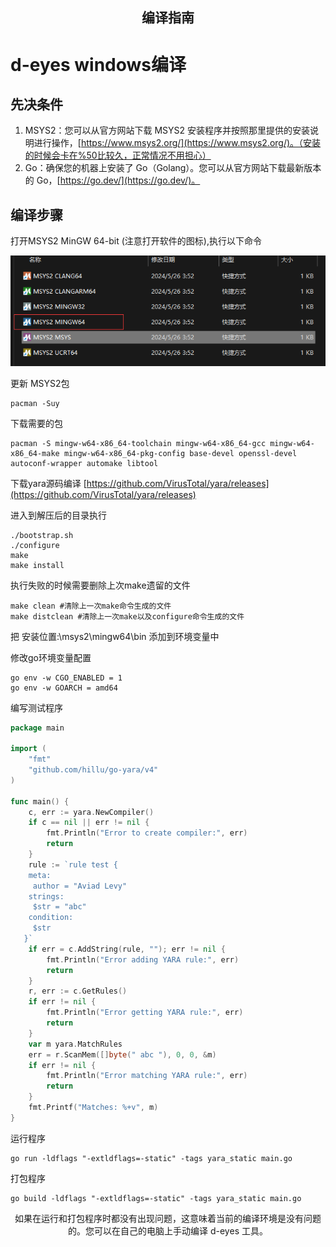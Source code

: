 <div align=center>
<h2>编译指南</h2>
</div>

# d-eyes windows编译
## 先决条件

1. MSYS2：您可以从官方网站下载 MSYS2
   安装程序并按照那里提供的安装说明进行操作，[https://www.msys2.org/](https://www.msys2.org/)。（安装的时候会卡在%50比较久，正常情况不用担心）
2. Go：确保您的机器上安装了 Go（Golang）。您可以从官方网站下载最新版本的 Go，[https://go.dev/](https://go.dev/)。

## 编译步骤

打开MSYS2 MinGW 64-bit (注意打开软件的图标),执行以下命令

![注意打开软件的图标](./img.png)

更新 MSYS2包

```shell
pacman -Suy

```
下载需要的包

```shell
pacman -S mingw-w64-x86_64-toolchain mingw-w64-x86_64-gcc mingw-w64-x86_64-make mingw-w64-x86_64-pkg-config base-devel openssl-devel autoconf-wrapper automake libtool
```

下载yara源码编译 [https://github.com/VirusTotal/yara/releases](https://github.com/VirusTotal/yara/releases)

进入到解压后的目录执行

```shell
./bootstrap.sh
./configure
make
make install
```

执行失败的时候需要删除上次make遗留的文件

```shell
make clean #清除上一次make命令生成的文件
make distclean #清除上一次make以及configure命令生成的文件
```

把 安装位置:\msys2\mingw64\bin 添加到环境变量中

修改go环境变量配置

```shell
go env -w CGO_ENABLED = 1
go env -w GOARCH = amd64
```
编写测试程序

```Go
package main

import (
	"fmt"
	"github.com/hillu/go-yara/v4"
)

func main() {
	c, err := yara.NewCompiler()
	if c == nil || err != nil {
		fmt.Println("Error to create compiler:", err)
		return
	}
	rule := `rule test {
    meta: 
     author = "Aviad Levy"
    strings:
     $str = "abc"
    condition:
     $str
   }`
	if err = c.AddString(rule, ""); err != nil {
		fmt.Println("Error adding YARA rule:", err)
		return
	}
	r, err := c.GetRules()
	if err != nil {
		fmt.Println("Error getting YARA rule:", err)
		return
	}
	var m yara.MatchRules
	err = r.ScanMem([]byte(" abc "), 0, 0, &m)
	if err != nil {
		fmt.Println("Error matching YARA rule:", err)
		return
	}
	fmt.Printf("Matches: %+v", m)
}

```

运行程序

```shell
go run -ldflags "-extldflags=-static" -tags yara_static main.go
```

打包程序

```shell
go build -ldflags "-extldflags=-static" -tags yara_static main.go
```

<div align=center>
如果在运行和打包程序时都没有出现问题，这意味着当前的编译环境是没有问题的。您可以在自己的电脑上手动编译 d-eyes 工具。
</div>